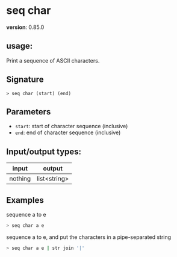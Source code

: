 # seq char

**version**: 0.85.0

## **usage**:

Print a sequence of ASCII characters.

## Signature

`> seq char (start) (end)`

## Parameters

- `start`: start of character sequence (inclusive)
- `end`: end of character sequence (inclusive)

## Input/output types:

| input   | output         |
| ------- | -------------- |
| nothing | list\<string\> |

## Examples

sequence a to e

```bash
> seq char a e
```

sequence a to e, and put the characters in a pipe-separated string

```bash
> seq char a e | str join '|'
```
